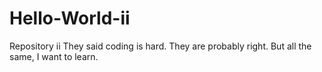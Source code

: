 # Hello-World-ii
Repository ii
They said coding is hard. They are probably right. But all the same, I want to learn.

